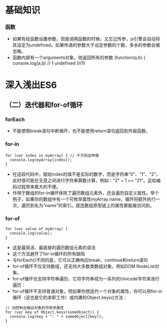 # 基础知识

### 函数
* 如果有给函数设置参数，但是调用函数的时候，又忘记传参，js引擎会自动将其设定为undefined。如果传递的参数大于设定参数的个数，多余的参数会被忽略。
* 函数内部有一个arguments对象，他返回所有的参数
    (function(a,b) {
        console.log(a,b) // 1 undefined
    })(1)



# 深入浅出ES6

## （二）迭代器和for-of循环

### forEach
* 不能使用break语句中断循环，也不能使用return语句返回到外层函数。

### for-in
```
for (var index in myArray) { // 千万别这样做
  console.log(myArray[index]);
}
```
* 在这段代码中，赋给index的值不是实际的数字，而是字符串“0”、“1”、“2”，此时很可能在无意之间进行字符串算数计算，例如：“2” + 1 == “21”，这给编码过程带来极大的不便。
* 作用于数组的for-in循环体除了遍历数组元素外，还会遍历自定义属性。举个例子，如果你的数组中有一个可枚举属性myArray.name，循环将额外执行一次，遍历到名为“name”的索引。就连数组原型链上的属性都能被访问到。


### for-of
```
for (var value of myArray) {
  console.log(value);
}
```
* 这是最简洁、最直接的遍历数组元素的语法
* 这个方法避开了for-in循环的所有缺陷
* 与forEach()不同的是，它可以正确响应break、continue和return语句
* for-of循环不仅支持数组，还支持大多数类数组对象，例如DOM NodeList对象。
* for-of循环也支持字符串遍历，它将字符串视为一系列的Unicode字符来进行遍历：
* for-of循环不支持普通对象，但如果你想迭代一个对象的属性，你可以用for-in循环（这也是它的本职工作）或内建的Object.keys()方法：
```
// 向控制台输出对象的可枚举属性
for (var key of Object.keys(someObject)) {
  console.log(key + ": " + someObject[key]);
}
```

